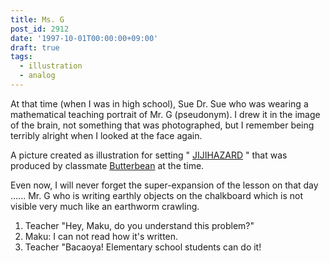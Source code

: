 ```yaml
---
title: Ms. G
post_id: 2912
date: '1997-10-01T00:00:00+09:00'
draft: true
tags:
  - illustration
  - analog
---
```


At that time (when I was in high school), Sue Dr. Sue who was wearing a mathematical teaching portrait of Mr. G (pseudonym). I drew it in the image of the brain, not something that was photographed, but I remember being terribly alright when I looked at the face again.

A picture created as illustration for setting " [JIJIHAZARD](https://danmaq.com/2898) " that was produced by classmate [Butterbean](http://mixi.jp/show_friend.pl?id=2308126) at the time.

Even now, I will never forget the super-expansion of the lesson on that day ...... Mr. G who is writing earthly objects on the chalkboard which is not visible very much like an earthworm crawling.

1.  Teacher "Hey, Maku, do you understand this problem?"
2.  Maku: I can not read how it's written.
3.  Teacher "Bacaoya! Elementary school students can do it!
